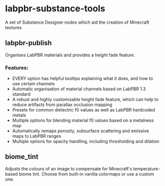 # labpbr-substance-tools
A set of Substance Designer nodes which aid the creation of Minecraft textures


## labpbr-publish
Organises LabPBR materials and provides a height fade feature.
### Features:
- EVERY option has helpful tooltips explaining what it does, and how to use certain channels
- Automatic organisation of material channels based on LabPBR 1.3 standard
- A robust and highly customisable height fade feature, which can help to reduce artifacts from parallax occlusion mapping
- Presets for common dielectric f0 values as well as LabPBR hardcoded metals
- Multiple options for blending material f0 values based on a metalness map
- Automatically remaps porosity, subsurface scattering and emissive maps to LabPBR ranges
- Multiple options for opacity handling, including thresholding and dilation
## biome_tint
Adjusts the colours of an image to compensate for Minecraft's temperature-based biome tint. Choose from built-in vanilla colormaps or use a custom one.
